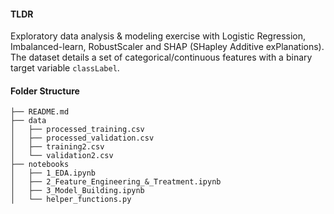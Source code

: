 #### **TLDR**

Exploratory data analysis & modeling exercise with Logistic Regression, Imbalanced-learn, RobustScaler and SHAP (SHapley Additive exPlanations). The dataset details a set of categorical/continuous features with a binary target variable `classLabel`.

#### **Folder Structure**
```
├── README.md
├── data
│   ├── processed_training.csv
│   ├── processed_validation.csv
│   ├── training2.csv
│   └── validation2.csv
├── notebooks
│   ├── 1_EDA.ipynb
│   ├── 2_Feature_Engineering_&_Treatment.ipynb
│   ├── 3_Model_Building.ipynb
│   └── helper_functions.py
```